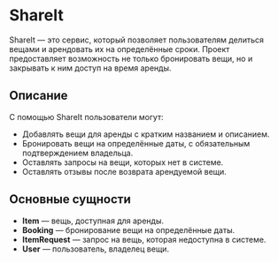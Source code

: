 # ShareIt

ShareIt — это сервис, который позволяет пользователям делиться вещами и арендовать их на определённые сроки. Проект предоставляет возможность не только бронировать вещи, но и закрывать к ним доступ на время аренды.

## Описание

С помощью ShareIt пользователи могут:
- Добавлять вещи для аренды с кратким названием и описанием.
- Бронировать вещи на определённые даты, с обязательным подтверждением владельца.
- Оставлять запросы на вещи, которых нет в системе.
- Оставлять отзывы после возврата арендуемой вещи.

## Основные сущности

- **Item** — вещь, доступная для аренды.
- **Booking** — бронирование вещи на определённые даты.
- **ItemRequest** — запрос на вещь, которая недоступна в системе.
- **User** — пользователь, владелец вещи.


